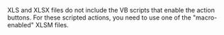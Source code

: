 XLS and XLSX files do not include the VB scripts that enable the action buttons.
For these scripted actions, you need to use one of the "macro-enabled" XLSM files.

